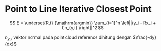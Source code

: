 # **Point to Line Iterative Closest Point**

$$
E = \underset{R,t} {\mathrm{argmin}} \sum_{i=1}^n \left||(y_i - Rx_i + t)n_{y,i} \right||^2
$$

$n_{y,i}$ vektor normal pada point cloud reference dihitung dengan $\frac{-dy}{dx}$
